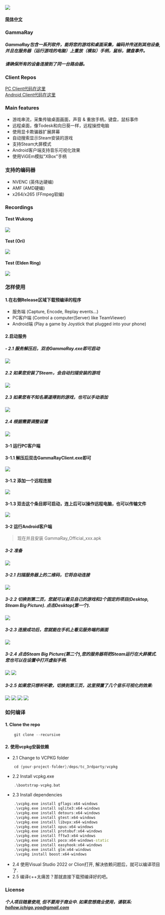 ![](images/GammaRay.png)
#### [简体中文](Readme_CN.md)

### GammaRay
##### GammaRay包含一系列软件，能将您的游戏和桌面采集，编码并传送到其他设备, 并且在服务器（运行游戏的电脑）上重放（模拟）手柄，鼠标，键盘事件。
##### 请确保所有的设备连接到了同一台路由器。

### Client Repos
[PC Client代码在这里](https://github.com/RGAA-Software/GammaRayPC)  
[Android Client代码在这里](https://github.com/RGAA-Software/GammaRayAndroid)

### Main features
- 游戏串流，采集传输桌面画面，声音 & 重放手柄，键盘，鼠标事件
- 远程桌面，像Todesk和向日葵一样，远程操控电脑
- 使用显卡欺骗器扩展屏幕
- 自动搜索显示Steam安装的游戏
- 支持Steam大屏模式
- Android客户端支持音乐可视化效果
- 使用ViGEm模拟"XBox"手柄

### 支持的编码器
- NVENC (英伟达硬编)
- AMF (AMD硬编)
- x264/x265 (FFmpeg软编)

### Recordings
#### Test Wukong
![](images/test3.gif)
#### Test (Ori)
![](images/test1.gif)
#### Test (Elden Ring)
![](images/test2.gif)

### 怎样使用
#### 1.在右侧Release区域下载预编译的程序
- 服务端 (Capture, Encode, Replay events...)
- PC客户端 (Control a computer(Server) like TeamViewer)
- Android端 (Play a game by Joystick that plugged into your phone)

#### 2.启动服务
##### - 2.1 服务解压后，双击GammaRay.exe即可启动
![](images/srv_main.png)

##### 2.2 如果您安装了Steam，会自动扫描安装的游戏
![](images/srv_steam.png)

##### 2.3 如果您有不知名渠道得到的游戏，也可以手动添加
![](images/srv_add_game.png)

##### 2.4 根据需要调整设置
![](images/srv_settings.png)

#### 3-1 运行PC客户端
#### 3-1.1 解压后双击GammaRayClient.exe即可
![](images/client_main.png)

#### 3-1.2 添加一个远程连接
![](images/client_add_remote.png)

#### 3-1.3 双击这个条目即可启动，连上后可以操作远程电脑，也可以传输文件
![](images/client_file_transfer.png)

#### 3-2 运行Android客户端
> 现在并且安装 GammaRay_Official_xxx.apk
##### 3-2 准备
![](images/android_prepare_1.jpg)

##### 3-2.1 扫描服务器上的二维码，它将自动连接
![](images/android_1.png)

##### 3-2.2 切换到第二页，您就可以看见自己的游戏和2个固定的项目(Desktop, Steam Big Picture). 点击Desktop(第一个).
![](images/android_2.png)

##### 3-2.3 连接成功后，您就能在手机上看见服务端的画面
![](images/android_3.png)

##### 3-2.4 点击Steam Big Picture(第二个),您的服务器将把Steam运行在大屏模式. 您也可以在设置中打开虚拟手柄.
![](images/android_4.png)
![](images/android_prepare_2.jpg)
##### 3-2.5 如果您只想听听歌，切换到第三页，这里预置了几个音乐可视化的效果:
![](images/android_5.jpg)
![](images/android_7.jpg)
![](images/android_8.jpg)
![](images/android_9.jpg)

### 如何编译
#### 1. Clone the repo
```c++
    git clone --recursive 
```

#### 2. 使用vcpkg安装依赖
- 2.1 Change to VCPKG folder
```c++
    cd {your-project-folder}/deps/tc_3rdparty/vcpkg
```
- 2.2 Install vcpkg.exe
```c++
    .\bootstrap-vcpkg.bat 
```
- 2.3 Install dependencies
```c++
    .\vcpkg.exe install gflags:x64-windows
    .\vcpkg.exe install sqlite3:x64-windows
    .\vcpkg.exe install detours:x64-windows
    .\vcpkg.exe install gtest:x64-windows
    .\vcpkg.exe install libvpx:x64-windows
    .\vcpkg.exe install opus:x64-windows
    .\vcpkg.exe install protobuf:x64-windows
    .\vcpkg.exe install fftw3:x64-windows
    .\vcpkg.exe install poco:x64-windows-static
    .\vcpkg.exe install easyhook:x64-windows
    .\vcpkg.exe install glm:x64-windows
    .\vcpkg install boost:x64-windows
```

- 2.4 使用Visual Studio 2022 or Clion打开, 解决依赖问题后，就可以编译项目了.
- 2.5 编译c++太痛苦？那就直接下载预编译好的吧。

### License
##### 个人项目随意使用, 但不要用于商业中. 如果您想商业使用，请联系: hollow.ichigo.yoo@gmail.com